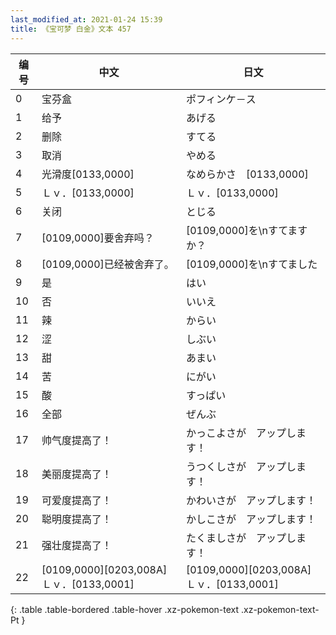 ```yaml
---
last_modified_at: 2021-01-24 15:39
title: 《宝可梦 白金》文本 457
---
```

| 编号 | 中文 | 日文 |
| ---- | ---- | ---- |
| 0 | 宝芬盒 | ポフィンケ－ス |
| 1 | 给予 | あげる |
| 2 | 删除 | すてる |
| 3 | 取消 | やめる |
| 4 | 光滑度[0133,0000] | なめらかさ　[0133,0000] |
| 5 | Ｌｖ．[0133,0000] | Ｌｖ．[0133,0000] |
| 6 | 关闭 | とじる |
| 7 | [0109,0000]要舍弃吗？ | [0109,0000]を\nすてますか？ |
| 8 | [0109,0000]已经被舍弃了。 | [0109,0000]を\nすてました |
| 9 | 是 | はい |
| 10 | 否 | いいえ |
| 11 | 辣 | からい |
| 12 | 涩 | しぶい |
| 13 | 甜 | あまい |
| 14 | 苦 | にがい |
| 15 | 酸 | すっぱい |
| 16 | 全部 | ぜんぶ |
| 17 | 帅气度提高了！ | かっこよさが　アップします！ |
| 18 | 美丽度提高了！ | うつくしさが　アップします！ |
| 19 | 可爱度提高了！ | かわいさが　アップします！ |
| 20 | 聪明度提高了！ | かしこさが　アップします！ |
| 21 | 强壮度提高了！ | たくましさが　アップします！ |
| 22 | [0109,0000][0203,008A]Ｌｖ．[0133,0001] | [0109,0000][0203,008A]Ｌｖ．[0133,0001] |
{: .table .table-bordered .table-hover .xz-pokemon-text .xz-pokemon-text-Pt }